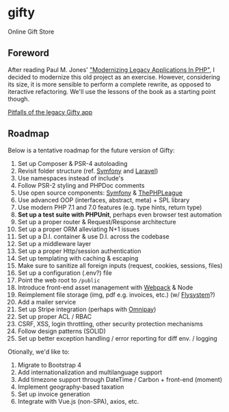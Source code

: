 # gifty

Online Gift Store

## Foreword

After reading Paul M. Jones' ["Modernizing Legacy Applications In PHP"](https://leanpub.com/mlaphp), I decided to modernize this old project as an exercise. However, considering its size, it is more sensible to perform a complete rewrite, as opposed to iteractive refactoring. We'll use the lessons of the book as a starting point though.

[Pitfalls of the legacy Gifty app](https://github.com/alex996/gifty/releases/tag/v0.1.0)

## Roadmap

Below is a tentative roadmap for the future version of Gifty:

1. Set up Composer & PSR-4 autoloading
2. Revisit folder structure (ref. [Symfony](http://symfony.com/doc/current/quick_tour/the_architecture.html) and [Laravel](https://laravel.com/docs/master/structure))
3. Use namespaces instead of include's
4. Follow PSR-2 styling and PHPDoc comments
5. Use open source components: [Symfony](https://symfony.com/components) & [ThePHPLeague](http://thephpleague.com)
5. Use advanced OOP (interfaces, abstract, meta) + SPL library
6. Use modern PHP 7.1 and 7.0 features (e.g. type hints, return type)
7. **Set up a test suite with PHPUnit**, perhaps even browser test automation
8. Set up a proper router & Request/Response architecture
9. Set up a proper ORM alleviating N+1 issues
10. Set up a D.I. container & use D.I. across the codebase
11. Set up a middleware layer
12. Set up a proper Http/session authentication
12. Set up templating with caching & escaping
13. Make sure to sanitize all foreign inputs (request, cookies, sessions, files)
14. Set up a configuration (.env?) file
15. Point the web root to `/public`
16. Introduce front-end asset management with [Webpack](https://laracasts.com/series/webpack-for-everyone) & Node
17. Reimplement file storage (img, pdf e.g. invoices, etc.) (w/ [Flysystem](http://flysystem.thephpleague.com)?)
18. Add a mailer service
19. Set up Stripe integration (perhaps with [Omnipay](http://omnipay.thephpleague.com))
20. Set up proper ACL / RBAC
21. CSRF, XSS, login throttling, other security protection mechanisms
22. Follow design patterns (SOLID)
22. Set up better exception handling / error reporting for diff env. / logging

Otionally, we'd like to:

1. Migrate to Bootstrap 4
2. Add internationalization and multilanguage support
3. Add timezone support through DateTime / Carbon + front-end (moment)
4. Implement geography-based taxation
5. Set up invoice generation
6. Integrate with Vue.js (non-SPA), axios, etc.